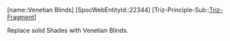 ﻿---
type: TrizExample
aliases:
- Venetian Blinds
license: CC BY-SA 4.0
copyright: https://github.com/SpocWeb
IsDeleted: false
IsReadOnly: false
Confidential: public
tags: 
- Triz/Principle/Example
---
[name::Venetian Blinds]
[SpocWebEntityId::22344]
[Triz-Principle-Sub::[Triz-Fragment](tech/Triz/Sub/Triz-Fragment.md)]

Replace solid Shades with Venetian Blinds.